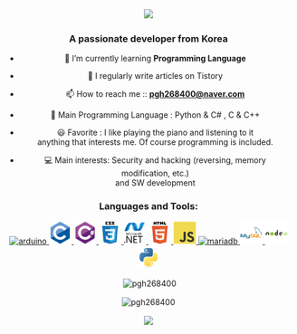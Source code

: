 <!--
<h1 align="center">Hi 👋, I'm File</h1>
-->

<div align="center">
<img src="https://capsule-render.vercel.app/api?type=waving&color=gradient&height=300&section=header&text=Hi%20%F0%9F%91%8B%2C%20I%27m%20File&fontSize=90&fontColor=FFFFFF" />
 <h3 align="center">A passionate developer from Korea</h3>  
 
 - 🌱 I’m currently learning **Programming Language**

 - 📝 I regularly write articles on Tistory

 - 📫 How to reach me :: **pgh268400@naver.com**

 - 🔧 Main Programming Language : Python & C# , C & C++
 
 - 😃 Favorite : I like playing the piano and listening to it  
                 anything that interests me. Of course programming is included.
 
 - 💻 Main interests: Security and hacking (reversing, memory modification, etc.)  
                 and SW development

<h3>Languages and Tools:</h3>
<p> <a href="https://www.arduino.cc/" target="_blank"> <img src="https://cdn.worldvectorlogo.com/logos/arduino-1.svg" alt="arduino" width="40" height="40"/> </a> <a href="https://www.cprogramming.com/" target="_blank"> <img src="https://raw.githubusercontent.com/devicons/devicon/master/icons/c/c-original.svg" alt="c" width="40" height="40"/> </a> <a href="https://www.w3schools.com/cs/" target="_blank"> <img src="https://raw.githubusercontent.com/devicons/devicon/master/icons/csharp/csharp-original.svg" alt="csharp" width="40" height="40"/> </a> <a href="https://www.w3schools.com/css/" target="_blank"> <img src="https://raw.githubusercontent.com/devicons/devicon/master/icons/css3/css3-original-wordmark.svg" alt="css3" width="40" height="40"/> </a> <a href="https://dotnet.microsoft.com/" target="_blank"> <img src="https://raw.githubusercontent.com/devicons/devicon/master/icons/dot-net/dot-net-original-wordmark.svg" alt="dotnet" width="40" height="40"/> </a> <a href="https://www.w3.org/html/" target="_blank"> <img src="https://raw.githubusercontent.com/devicons/devicon/master/icons/html5/html5-original-wordmark.svg" alt="html5" width="40" height="40"/> </a> <a href="https://developer.mozilla.org/en-US/docs/Web/JavaScript" target="_blank"> <img src="https://raw.githubusercontent.com/devicons/devicon/master/icons/javascript/javascript-original.svg" alt="javascript" width="40" height="40"/> </a> <a href="https://mariadb.org/" target="_blank"> <img src="https://www.vectorlogo.zone/logos/mariadb/mariadb-icon.svg" alt="mariadb" width="40" height="40"/> </a> <a href="https://www.mysql.com/" target="_blank"> <img src="https://raw.githubusercontent.com/devicons/devicon/master/icons/mysql/mysql-original-wordmark.svg" alt="mysql" width="40" height="40"/> </a> <a href="https://nodejs.org" target="_blank"> <img src="https://raw.githubusercontent.com/devicons/devicon/master/icons/nodejs/nodejs-original-wordmark.svg" alt="nodejs" width="40" height="40"/> </a> <a href="https://www.python.org" target="_blank"> <img src="https://raw.githubusercontent.com/devicons/devicon/master/icons/python/python-original.svg" alt="python" width="40" height="40"/> </a> </p>

<p>&nbsp;<img align="center" src="https://github-readme-stats.vercel.app/api?username=pgh268400&show_icons=true&locale=en" alt="pgh268400" /></p>

<p><img align="center" src="https://github-readme-streak-stats.herokuapp.com/?user=pgh268400&" alt="pgh268400" /></p>
 
<a href="https://github.com/anuraghazra/github-readme-stats">
  <img align="center" src="https://github-readme-stats.vercel.app/api/top-langs/?username=pgh268400&layout=compact" />
</a>
</div>
